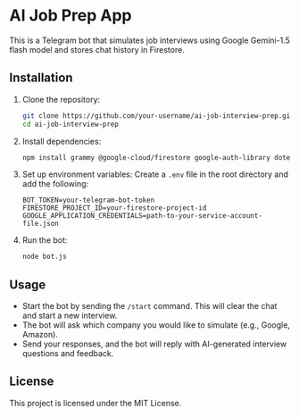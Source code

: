 # AI Job Prep App

This is a Telegram bot that simulates job interviews using Google Gemini-1.5 flash model and stores chat history in Firestore.

## Installation

1. Clone the repository:

   ```bash
   git clone https://github.com/your-username/ai-job-interview-prep.git
   cd ai-job-interview-prep
   ```

2. Install dependencies:

   ```bash
   npm install grammy @google-cloud/firestore google-auth-library dotenv
   ```

3. Set up environment variables:
   Create a `.env` file in the root directory and add the following:

   ```dotenv
   BOT_TOKEN=your-telegram-bot-token
   FIRESTORE_PROJECT_ID=your-firestore-project-id
   GOOGLE_APPLICATION_CREDENTIALS=path-to-your-service-account-file.json
   ```

4. Run the bot:
   ```bash
   node bot.js
   ```

## Usage

- Start the bot by sending the `/start` command. This will clear the chat and start a new interview.
- The bot will ask which company you would like to simulate (e.g., Google, Amazon).
- Send your responses, and the bot will reply with AI-generated interview questions and feedback.

## License

This project is licensed under the MIT License.
